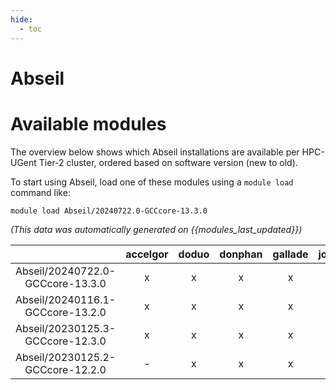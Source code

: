 ```yaml
---
hide:
  - toc
---
```


Abseil
======

# Available modules


The overview below shows which Abseil installations are available per HPC-UGent Tier-2 cluster, ordered based on software version (new to old).

To start using Abseil, load one of these modules using a `module load` command like:

```shell
module load Abseil/20240722.0-GCCcore-13.3.0
```

*(This data was automatically generated on {{modules_last_updated}})*  

| |accelgor|doduo|donphan|gallade|joltik|shinx|
| :---: | :---: | :---: | :---: | :---: | :---: | :---: |
|Abseil/20240722.0-GCCcore-13.3.0|x|x|x|x|x|x|
|Abseil/20240116.1-GCCcore-13.2.0|x|x|x|x|x|x|
|Abseil/20230125.3-GCCcore-12.3.0|x|x|x|x|x|x|
|Abseil/20230125.2-GCCcore-12.2.0|-|x|x|x|-|x|

